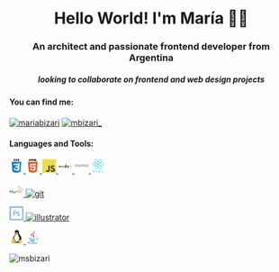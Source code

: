 <h1 align="center">Hello World! I'm María 👋🏼</h1>
<h3 align="center">An architect and passionate frontend developer from Argentina</h3>



<h5 align="center">looking to collaborate on frontend and web design projects</h5>

<h4 align="left">You can find me:</h4>
<p align="left">

<a href="https://linkedin.com/in/mariabizari" target="blank"><img align="center" src="https://raw.githubusercontent.com/rahuldkjain/github-profile-readme-generator/master/src/images/icons/Social/linked-in-alt.svg" alt="mariabizari" height="20" width="30" /></a>
<a href="https://twitter.com/mbizari_" target="blank"><img align="center" src="https://raw.githubusercontent.com/rahuldkjain/github-profile-readme-generator/master/src/images/icons/Social/twitter.svg" alt="mbizari_" height="20" width="20" /></a>
</p>

<h4 align="left">Languages and Tools:</h4>
<p></p>
<p align="left">
  <a href="https://www.w3schools.com/css/" target="_blank"> <img src="https://raw.githubusercontent.com/devicons/devicon/master/icons/css3/css3-original-wordmark.svg" alt="css3" width="25" height="25"/> </a>
  <a href="https://www.w3.org/html/" target="_blank"> <img src="https://raw.githubusercontent.com/devicons/devicon/master/icons/html5/html5-original-wordmark.svg" alt="html5" width="25" height="25"/> </a>
  <a href="https://developer.mozilla.org/en-US/docs/Web/JavaScript" target="_blank"> <img src="https://raw.githubusercontent.com/devicons/devicon/master/icons/javascript/javascript-original.svg" alt="javascript" width="25" height="25"/> </a>
  <a href="https://nodejs.org" target="_blank"> <img src="https://raw.githubusercontent.com/devicons/devicon/master/icons/nodejs/nodejs-original-wordmark.svg" alt="nodejs" width="25" height="25"/> </a>
  <a href="https://expressjs.com" target="_blank"> <img src="https://raw.githubusercontent.com/devicons/devicon/master/icons/express/express-original-wordmark.svg" alt="express" width="25" height="25"/> </a>
  <a href="https://reactjs.org/" target="_blank"> <img src="https://raw.githubusercontent.com/devicons/devicon/master/icons/react/react-original-wordmark.svg" alt="react" width="25" height="25"/> </a>
  
  
  <a href="https://www.mysql.com/" target="_blank"> <img src="https://raw.githubusercontent.com/devicons/devicon/master/icons/mysql/mysql-original-wordmark.svg" alt="mysql" width="25" height="25"/> </a>
  <a href="https://git-scm.com/" target="_blank"> <img src="https://www.vectorlogo.zone/logos/git-scm/git-scm-icon.svg" alt="git" width="25" height="25"/> </a>
  
  <a href="https://www.photoshop.com/en" target="_blank"> <img src="https://raw.githubusercontent.com/devicons/devicon/master/icons/photoshop/photoshop-line.svg" alt="photoshop" width="25" height="25"/> </a>
  <a href="https://www.adobe.com/in/products/illustrator.html" target="_blank"> <img src="https://www.vectorlogo.zone/logos/adobe_illustrator/adobe_illustrator-icon.svg" alt="illustrator" width="25" height="25"/> </a>
  
  
  <a href="https://www.linux.org/" target="_blank"> <img src="https://raw.githubusercontent.com/devicons/devicon/master/icons/linux/linux-original.svg" alt="linux" width="25" height="25"/> </a>
  <a href="https://www.java.com" target="_blank"> <img src="https://raw.githubusercontent.com/devicons/devicon/master/icons/java/java-original.svg" alt="java" width="25" height="25"/> </a>
  
  
  
   </p>

<p align="left"> <img src="https://komarev.com/ghpvc/?username=msbizari&label=Profile%20views&color=0e75b6&style=flat" alt="msbizari" /> </p>


<!--- ### Hello World! I'm Maria 👋🏼

```js
Let Maria = {  
  pronous: ["she" | "her"],
  code: [Javascript, HTML, CSS],
  tools: [Node, React],
  interests: [desing, web desing]
 }
 ```
 
 You can find me 👀:
 - [LinkedIn](https://www.linkedin.com/in/mariabizari/)
 - [Twitter](https://twitter.com/mbizari_)

 


<!---
msbizari/msbizari is a ✨ special ✨ repository because its `README.md` (this file) appears on your GitHub profile.
You can click the Preview link to take a look at your changes.
--->
